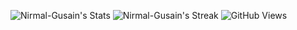 ![Nirmal-Gusain's Stats](https://github-readme-stats.vercel.app/api?username=Nirmal-Gusain&theme=blueberry&show_icons=true&hide_border=true&count_private=true)
![Nirmal-Gusain's Streak](https://github-readme-streak-stats.herokuapp.com/?user=Nirmal-Gusain&theme=blueberry&hide_border=true)
![GitHub Views](https://komarev.com/ghpvc/?username=Nirmal-Gusain)
